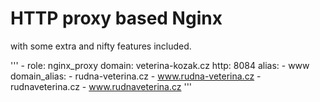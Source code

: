 # HTTP proxy based Nginx
with some extra and nifty features included.


'''
      - role: nginx_proxy
        domain: veterina-kozak.cz
        http: 8084
        alias:
            - www
        domain_alias:
            - rudna-veterina.cz
            - www.rudna-veterina.cz
            - rudnaveterina.cz
            - www.rudnaveterina.cz
'''
